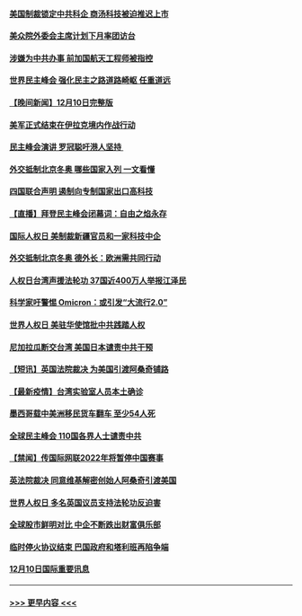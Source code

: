 #### [美国制裁锁定中共科企 商汤科技被迫推迟上市](../pages/prog202/a103291094.md?t=12112101) 
#### [美众院外委会主席计划下月率团访台](../pages/prog202/a103291058.md?t=12112101) 
#### [涉嫌为中共办事 前加国航天工程师被指控](../pages/prog202/a103290778.md?t=12112101) 
#### [世界民主峰会 强化民主之路道路崎岖 任重道远](../pages/prog202/a103290944.md?t=12112101) 
#### [【晚间新闻】12月10日完整版](../pages/prog202/a103290928.md?t=12112101) 
#### [美军正式结束在伊拉克境内作战行动](../pages/prog202/a103290595.md?t=12112101) 
#### [民主峰会演讲 罗冠聪吁港人坚持 ](../pages/prog202/a103290755.md?t=12112101) 
#### [外交抵制北京冬奥 哪些国家入列 一文看懂](../pages/prog202/a103290878.md?t=12112101) 
#### [四国联合声明 遏制向专制国家出口高科技](../pages/prog202/a103290591.md?t=12112101) 
#### [【直播】拜登民主峰会闭幕词：自由之焰永存](../pages/prog202/a103290832.md?t=12112101) 
#### [国际人权日 美制裁新疆官员和一家科技中企](../pages/prog202/a103290400.md?t=12112101) 
#### [外交抵制北京冬奥 德外长：欧洲需共同行动](../pages/prog202/a103290294.md?t=12112101) 
#### [人权日台湾声援法轮功 37国近400万人举报江泽民](../pages/prog202/a103290296.md?t=12112101) 
#### [科学家吁警惕 Omicron：或引发“大流行2.0”](../pages/prog202/a103289178.md?t=12112101) 
#### [世界人权日 美驻华使馆批中共践踏人权](../pages/prog202/a103290363.md?t=12112101) 
#### [尼加拉瓜断交台湾 美国日本谴责中共干预](../pages/prog202/a103290292.md?t=12112101) 
#### [【短讯】英国法院裁决 为美国引渡阿桑奇铺路](../pages/prog202/a103290370.md?t=12112101) 
#### [【最新疫情】台湾实验室人员本土确诊](../pages/prog202/a103290372.md?t=12112101) 
#### [墨西哥载中美洲移民货车翻车 至少54人死](../pages/prog202/a103290365.md?t=12112101) 
#### [全球民主峰会 110国各界人士谴责中共](../pages/prog202/a103290337.md?t=12112101) 
#### [【禁闻】传国际网联2022年将暂停中国赛事](../pages/prog202/a103290284.md?t=12112101) 
#### [英法院裁决 同意维基解密创始人阿桑奇引渡美国](../pages/prog202/a103290237.md?t=12112101) 
#### [世界人权日 多名英国议员支持法轮功反迫害](../pages/prog202/a103290276.md?t=12112101) 
#### [全球股市鲜明对比 中企不断跌出财富俱乐部](../pages/prog202/a103290224.md?t=12112101) 
#### [临时停火协议结束 巴国政府和塔利班再陷争端](../pages/prog202/a103290138.md?t=12112101) 
#### [12月10日国际重要讯息](../pages/prog202/a103290078.md?t=12112101) 

----
#### [ >>> 更早内容 <<< ](../indexes/prog202-earlier.md)
